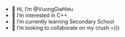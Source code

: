 - 👋 Hi, I’m @VuongGiaHieu
- 👀 I’m interested in C++
- 🌱 I’m currently learning Secondary School
- 💞️ I’m looking to collaborate on my crush =)))

<!---
VuongGiaHieu/VuongGiaHieu is a ✨ special ✨ repository because its `README.md` (this file) appears on your GitHub profile.
You can click the Preview link to take a look at your changes.
--->
